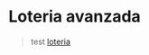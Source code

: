 # Loteria avanzada
>test
[loteria](https://www.google.com/url?sa=i&url=https%3A%2F%2Fwww.spanishged365.com%2Fprobabilidad-de-un-evento%2F&psig=AOvVaw3l1nxY0de9WxToMpB3WVD4&ust=1749061912687000&source=images&cd=vfe&opi=89978449&ved=0CBQQjRxqFwoTCNicssLx1Y0DFQAAAAAdAAAAABAX)
